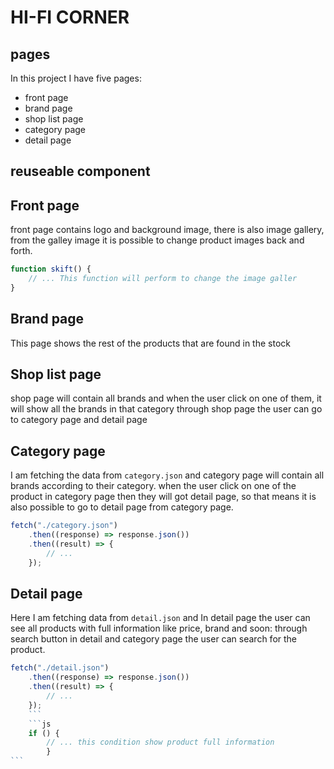 # HI-FI CORNER

## pages

In this project I have five pages:

- front page
- brand page
- shop list page
- category page
- detail page

## reuseable component

## Front page

front page contains logo and background image, there is also image gallery, from the galley image it is possible to change product images back and forth.

```js
function skift() {
	// ... This function will perform to change the image galler
}
```

## Brand page

This page shows the rest of the products that are found in the stock

## Shop list page

shop page will contain all brands and when the user click on one of them, it will show all the brands in that category
through shop page the user can go to category page and detail page

## Category page

I am fetching the data from `category.json` and category page will contain all brands according to their category.
when the user click on one of the product in category page then they will got detail page, so that means it is also possible to go to detail page from category page.

```js
fetch("./category.json")
	.then((response) => response.json())
	.then((result) => {
		// ...
	});
```

## Detail page

Here I am fetching data from `detail.json` and
In detail page the user can see all products with full information like price, brand and soon:
through search button in detail and category page the user can search for the product.

````js
fetch("./detail.json")
	.then((response) => response.json())
	.then((result) => {
		// ...
	});
	```
	```js
	if () {
		// ... this condition show product full information
		}
```
````
